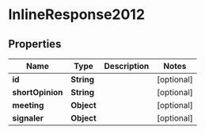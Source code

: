 
# InlineResponse2012

## Properties
Name | Type | Description | Notes
------------ | ------------- | ------------- | -------------
**id** | **String** |  |  [optional]
**shortOpinion** | **String** |  |  [optional]
**meeting** | **Object** |  |  [optional]
**signaler** | **Object** |  |  [optional]




